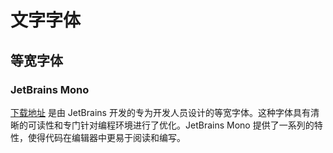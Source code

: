 # 文字字体

## 等宽字体

### JetBrains Mono

[下载地址](https://www.jetbrains.com/lp/mono/) 是由 JetBrains 开发的专为开发人员设计的等宽字体。这种字体具有清晰的可读性和专门针对编程环境进行了优化。JetBrains Mono 提供了一系列的特性，使得代码在编辑器中更易于阅读和编写。